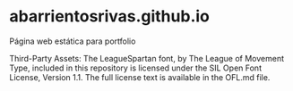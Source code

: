 # abarrientosrivas.github.io

Página web estática para portfolio

Third-Party Assets:
The LeagueSpartan font, by The League of Movement Type, included in this repository is licensed under the SIL Open Font License, Version 1.1. The full license text is available in the OFL.md file.